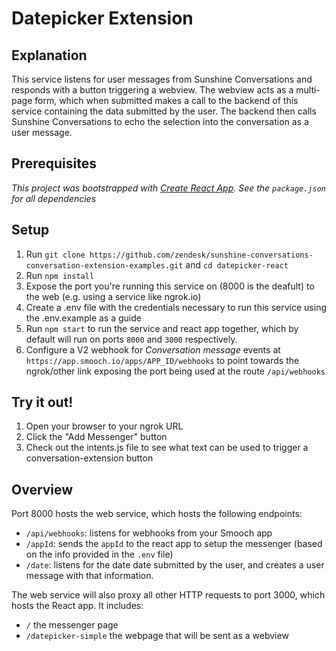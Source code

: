 # Datepicker Extension

## Explanation

This service listens for user messages from Sunshine Conversations and responds with a button triggering a webview. The webview acts as a multi-page form, which when submitted makes a call to the backend of this service containing the data submitted by the user. The backend then calls Sunshine Conversations to echo the selection into the conversation as a user message.

## Prerequisites

_This project was bootstrapped with [Create React App](https://github.com/facebookincubator/create-react-app)._
_See the `package.json` for all dependencies_

## Setup

1. Run `git clone https://github.com/zendesk/sunshine-conversations-conversation-extension-examples.git` and `cd datepicker-react`
2. Run `npm install`
3. Expose the port you're running this service on (8000 is the deafult) to the web (e.g. using a service like ngrok.io)
4. Create a .env file with the credentials necessary to run this service using the .env.example as a guide
5. Run `npm start` to run the service and react app together, which by default will run on ports `8000` and `3000` respectively.
6. Configure a V2 webhook for _Conversation message_ events at `https://app.smooch.io/apps/APP_ID/webhooks` to point towards the ngrok/other link exposing the port being used at the route `/api/webhooks`

## Try it out!

1. Open your browser to your ngrok URL
2. Click the "Add Messenger" button
3. Check out the intents.js file to see what text can be used to trigger a conversation-extension button

## Overview

Port 8000 hosts the web service, which hosts the following endpoints:
- `/api/webhooks`: listens for webhooks from your Smooch app
- `/appId`: sends the `appId` to the react app to setup the messenger (based on the info provided in the `.env` file)
- `/date`: listens for the date date submitted by the user, and creates a user message with that information.

The web service will also proxy all other HTTP requests to port 3000, which hosts the React app. It includes:
- `/` the messenger page
- `/datepicker-simple` the webpage that will be sent as a webview

